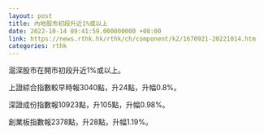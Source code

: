```yaml
---
layout: post
title: 內地股市初段升近1%或以上
date: 2022-10-14 09:41:59.000000000 +08:00
link: https://news.rthk.hk/rthk/ch/component/k2/1670921-20221014.htm
categories: rthk
---
```


滬深股市在開市初段升近1%或以上。

上證綜合指數較早時報3040點，升24點，升幅0.8%。

深證成份指數報10923點，升105點，升幅0.98%。

創業板指數報2378點，升28點，升幅1.19%。
